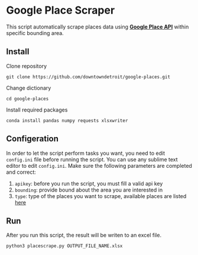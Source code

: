 # Google Place Scraper

This script automatically scrape places data using [**Google Place API**](https://developers.google.com/places/web-service/intro) within specific bounding area.

## Install

Clone repository

```
git clone https://github.com/downtowndetroit/google-places.git
```

Change dictionary

```
cd google-places
```

Install required packages
```
conda install pandas numpy requests xlsxwriter
```

## Configeration

In order to let the script perform tasks you want, you need to edit `config.ini` file before running the script. You can use any sublime text editor to edit `config.ini`. Make sure the following parameters are completed and correct:

1. `apikey`: before you run the script, you must fill a valid api key
2. `bounding`: provide bound about the area you are interested in
3. `type`: type of the places you want to scrape, available places are listed [here](https://developers.google.com/places/supported_types)

## Run

After you run this script, the result will be writen to an excel file.

```
python3 placescrape.py OUTPUT_FILE_NAME.xlsx
```
